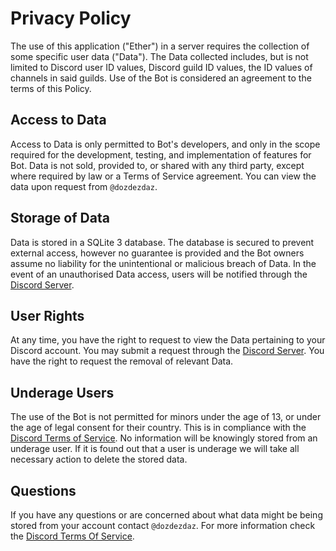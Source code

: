 # Privacy Policy

The use of this application ("Ether") in a server requires the collection of some specific user data ("Data"). The Data collected includes, but is not limited to Discord user ID values, Discord guild ID values, the ID values of channels in said guilds. Use of the Bot is considered an agreement to the terms of this Policy. 

## Access to Data

Access to Data is only permitted to Bot's developers, and only in the scope required for the development, testing, and implementation of features for Bot. Data is not sold, provided to, or shared with any third party, except where required by law or a Terms of Service agreement. You can view the data upon request from `@dozdezdaz`.

## Storage of Data

Data is stored in a SQLite 3 database. The database is secured to prevent external access, however no guarantee is provided and the Bot owners assume no liability for the unintentional or malicious breach of Data. In the event of an unauthorised Data access, users will be notified through the [Discord Server](http://discord.gg/rayn).

## User Rights

At any time, you have the right to request to view the Data pertaining to your Discord account. You may submit a request through the [Discord Server](http://discord.gg/rayn). You have the right to request the removal of relevant Data.

## Underage Users

The use of the Bot is not permitted for minors under the age of 13, or under the age of legal consent for their country. This is in compliance with the [Discord Terms of Service](https://discord.com/terms). No information will be knowingly stored from an underage user. If it is found out that a user is underage we will take all necessary action to delete the stored data.

## Questions

If you have any questions or are concerned about what data might be being stored from your account contact `@dozdezdaz`. For more information check the [Discord Terms Of Service](https://discord.com/terms).
